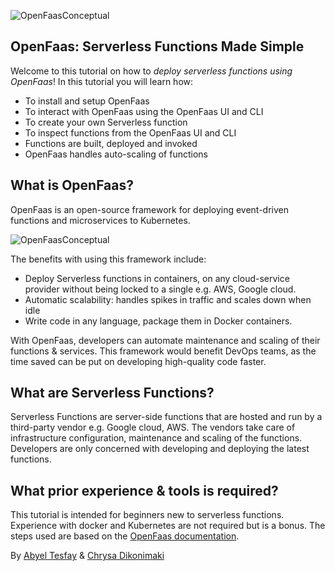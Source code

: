 
![OpenFaasConceptual](https://camo.githubusercontent.com/5f22e9a781e50057d3f11ef64a2914b741d2419324d67f62f7a03e82789b004f/68747470733a2f2f626c6f672e616c6578656c6c69732e696f2f636f6e74656e742f696d616765732f323031372f30382f666161735f736964652e706e67)

## OpenFaas: Serverless Functions Made Simple

Welcome to this tutorial on how to *deploy serverless functions using OpenFaas*! In this tutorial you will learn how:
- To install and setup OpenFaas
- To interact with OpenFaas using the OpenFaas UI and CLI
- To create your own Serverless function
- To inspect functions from the OpenFaas UI and CLI
- Functions are built, deployed and invoked
- OpenFaas handles auto-scaling of functions

## What is OpenFaas?
OpenFaas is an open-source framework for deploying event-driven functions and microservices to Kubernetes. 

![OpenFaasConceptual](https://raw.githubusercontent.com/openfaas/faas/master/docs/of-workflow.png)

The benefits with using this framework include:

* Deploy Serverless functions in containers, on any cloud-service provider without being locked to a single e.g. AWS, Google cloud.
* Automatic scalability: handles spikes in traffic and scales down when idle
* Write code in any language, package them in Docker containers.

With OpenFaas, developers can automate maintenance and scaling of their functions & services. This framework would benefit DevOps teams, as the time saved can be put on developing high-quality code faster. 

## What are Serverless Functions?
Serverless Functions are server-side functions that are hosted and run by a third-party vendor e.g. Google cloud, AWS. The vendors take care of infrastructure configuration, maintenance and scaling of the functions. Developers are only concerned with developing and deploying the latest functions.

## What prior experience & tools is required?
This tutorial is intended for beginners new to serverless functions. Experience with docker and Kubernetes are not required but is a bonus. The steps used are based on the [OpenFaas documentation](https://docs.openfaas.com/).

By [Abyel Tesfay](https://github.com/AbyelT) & [Chrysa Dikonimaki](https://github.com/xrisaD)